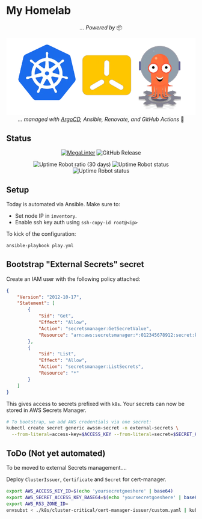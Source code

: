 # My Homelab

<div align="center">

_... Powered by_ 📦

![k8s k3s argo logos](https://raw.githubusercontent.com/javydekoning/homelab/main/docs/src/assets/logo.webp)
_... managed with [ArgoCD](https://argo-cd.readthedocs.io/en/stable/), Ansible, Renovate, and GitHub Actions_ 🤖

</div>

## Status

<div align="center">

[![MegaLinter](https://img.shields.io/github/actions/workflow/status/javydekoning/homelab/.github/workflows/mega-linter.yml?branch=main&style=flat&logo=GitHub&logoColor=white&label=Linter)](https://github.com/javydekoning/homelab/actions?query=workflow%3AMegaLinter+branch%3Amain)
![GitHub Release](https://img.shields.io/github/v/release/k3s-io/k3s?style=flat&logo=github&logoColor=white&label=Kubernetes)

![Uptime Robot ratio (30 days)](https://img.shields.io/uptimerobot/ratio/m796359034-bf4a20fb15ecb491d5f31727?style=flat&logo=Ubiquiti&logoColor=white&label=Uptime%20(30%20days))
![Uptime Robot status](https://img.shields.io/uptimerobot/status/m796359034-bf4a20fb15ecb491d5f31727?style=flat&logo=plex&logoColor=white&label=Plex)
![Uptime Robot status](https://img.shields.io/uptimerobot/status/m796359034-bf4a20fb15ecb491d5f31727?style=flat&logo=jellyfin&logoColor=white&label=Jellyfin)
</div>

## Setup

Today is automated via Ansible. Make sure to:
- Set node IP in `inventory`.
- Enable ssh key auth using `ssh-copy-id root@<ip>`

To kick of the configuration:

```sh
ansible-playbook play.yml
```

## Bootstrap "External Secrets" secret

Create an IAM user with the following policy attached:

```json
{
	"Version": "2012-10-17",
	"Statement": [
		{
			"Sid": "Get",
			"Effect": "Allow",
			"Action": "secretsmanager:GetSecretValue",
			"Resource": "arn:aws:secretsmanager:*:012345678912:secret:k8s*"
		},
		{
			"Sid": "List",
			"Effect": "Allow",
			"Action": "secretsmanager:ListSecrets",
			"Resource": "*"
		}
	]
}
```

This gives access to secrets prefixed with `k8s`. Your secrets can now be stored
in AWS Secrets Manager.

```sh
# To bootstrap, we add AWS credentials via one secret:
kubectl create secret generic awssm-secret -n external-secrets \
  --from-literal=access-key=$ACCESS_KEY --from-literal=secret=$SECRET_KEY
```

## ToDo (Not yet automated)

To be moved to external Secrets management....

Deploy `ClusterIssuer`, `Certificate` and `Secret` for cert-manager.

```sh
export AWS_ACCESS_KEY_ID=$(echo 'yoursecretgoeshere' | base64)
export AWS_SECRET_ACCESS_KEY_BASE64=$(echo 'yoursecretgoeshere' | base64)
export AWS_R53_ZONE_ID=
envsubst < ./k8s/cluster-critical/cert-manager-issuer/custom.yaml | kubectl apply -f -
```
